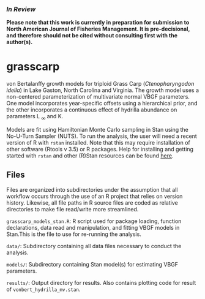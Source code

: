 ### *In Review*
**Please note that this work is currently in preparation for submission to North American Journal of Fisheries Management. It is pre-decisional, and therefore should not be cited without consulting first with the author(s).**


# grasscarp

von Bertalanffy growth models for triploid Grass Carp (*Ctenopharyngodon idella*) in Lake Gaston, North Carolina and Virginia. The growth model uses a non-centered parameterization of multivariate normal VBGF parameters. One model incorporates year-specific offsets using a hierarchical prior, and the other incorporates a continuous effect of hydrilla abundance on parameters L <sub>$\infty$</sub> and K.

Models are fit using Hamiltonian Monte Carlo sampling in Stan using the No-U-Turn Sampler (NUTS). To run the analysis, the user will need a recent version of R with `rstan` installed. Note that this may require installation of other software (Rtools v 3.5) or R packages. Help for installing and getting started with `rstan` and other (R)Stan resources can be found <a href="https://mc-stan.org/users/interfaces/rstan">here</a>. 


## Files

Files are organized into subdirectories under the assumption that all workflow occurs through the use of an R project that relies on version history. Likewise, all file paths in R source files are coded as relative directories to make file read/write more streamlined.

`grasscarp_models_stan.R`: R script used for package loading, function declarations, data read and manipulation, and fitting VBGF models in Stan.This is the file to use for re-running the analysis.

`data/`: Subdirectory containing all data files necessary to conduct the analysis.

`models/`: Subdirectory containing Stan model(s) for estimating VBGF parameters.

`results/`: Output directory for results. Also contains plotting code for result of `vonbert_hydrilla_mv.stan`.

